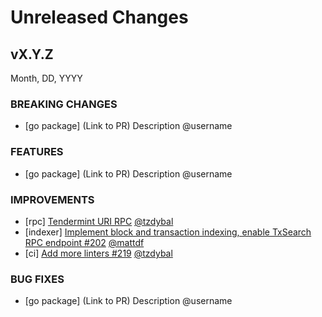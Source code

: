 # Unreleased Changes

## vX.Y.Z

Month, DD, YYYY

### BREAKING CHANGES

- [go package] (Link to PR) Description @username

### FEATURES

- [go package] (Link to PR) Description @username

### IMPROVEMENTS


- [rpc] [Tendermint URI RPC](https://github.com/celestiaorg/optimint/pull/224)  [@tzdybal](https://github.com/tzdybal/)
- [indexer] [Implement block and transaction indexing, enable TxSearch RPC endpoint #202](https://github.com/celestiaorg/optimint/pull/202) [@mattdf](https://github.com/mattdf)
- [ci] [Add more linters #219](https://github.com/celestiaorg/optimint/pull/219)  [@tzdybal](https://github.com/tzdybal/)

### BUG FIXES

- [go package] (Link to PR) Description @username

